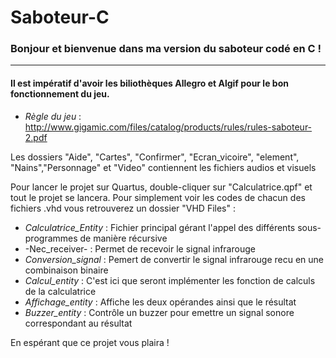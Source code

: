 # Saboteur-C

### Bonjour et bienvenue dans ma version du saboteur codé en C !

*** 
#### Il est impératif d'avoir les biliothèques Allegro et Algif pour le bon fonctionnement du jeu.

* _Règle du jeu_ :  http://www.gigamic.com/files/catalog/products/rules/rules-saboteur-2.pdf

Les dossiers "Aide", "Cartes", "Confirmer", "Ecran_vicoire", "element", "Nains","Personnage" et "Video" contiennent les fichiers audios et visuels

Pour lancer le projet sur Quartus, double-cliquer sur "Calculatrice.qpf" et tout le projet se lancera.
Pour simplement voir les codes de chacun des fichiers .vhd vous retrouverez un dossier "VHD Files" :

  * _Calculatrice_Entity_ : Fichier principal gérant l'appel des différents sous-programmes de manière récursive
  *  -Nec_receiver- : Permet de recevoir le signal infrarouge 
  * _Conversion_signal_ : Pemert de convertir le signal infrarouge recu en une combinaison binaire
  * _Calcul_entity_ : C'est ici que seront implémenter les fonction de calculs de la calculatrice
  * _Affichage_entity_ : Affiche les deux opérandes ainsi que le résultat
  * _Buzzer_entity_ : Contrôle un buzzer pour emettre un signal sonore correspondant au résultat




En espérant que ce projet vous plaira ! 
